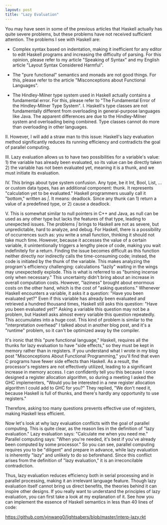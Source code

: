 ```yaml
---
layout: post
title: "Lazy Evaluation"
---
```



You may have seen in some of the previous articles that Haskell actually has quite severe problems, but these problems have not received sufficient attention. The problems I see with Haskell are:

- Complex syntax based on indentation, making it inefficient for any editor to edit Haskell programs and increasing the difficulty of parsing. For this opinion, please refer to my article "Speaking of Syntax" and my English article "Layout Syntax Considered Harmful".

- The "pure functional" semantics and monads are not good things. For this, please refer to the article "Misconceptions about Functional Languages".

- The Hindley-Milner type system used in Haskell actually contains a fundamental error. For this, please refer to "The Fundamental Error of the Hindley-Milner Type System". I. Haskell's type classes are not fundamentally different from overloading in general-purpose languages like Java. The apparent differences are due to the Hindley-Milner system and overloading being combined. Type classes cannot do more than overloading in other languages.

II. However, I will add a straw man to this issue: Haskell's lazy evaluation method significantly reduces its running efficiency and contradicts the goal of parallel computing.

III. Lazy evaluation allows us to have two possibilities for a variable's value: 1) the variable has already been evaluated, so its value can be directly taken 2) the variable has not been evaluated yet, meaning it is a thunk, and we must initiate its evaluation.

IV. This brings about type system confusion. Any type, be it Int, Bool, List, ... or custom data types, has an additional component: thunk. It represents "calculation yet to be evaluated." Haskell programmers usually call it "bottom," written as _|_. It means: deadlock. Since any thunk can 1) return a value of a predefined type, or 2) cause a deadlock.

V. This is somewhat similar to null pointers in C++ and Java, as null can be used as any other type but lacks the features of that type, leading to unexpected issues. The problems _|_ brings to Haskell are not as severe, but unpredictable, hard to analyze, and debug. For Haskell, there is a possibility of occurrences such as: you write a small function, thinking it should not take much time. However, because it accesses the value of a certain variable, it unintentionally triggers a lengthy piece of code, making you wait indefinitely for a return. Finding the issue becomes difficult as this function neither directly nor indirectly calls the time-consuming code; instead, the code is initiated by the thunk of the variable. This makes analyzing the program's efficiency challenging: calculations "lazily" waiting in the wings may unexpectedly explode. This is what is referred to as "burning incense only when necessary." This uncertainty didn't bring about an increase in overall computation costs. However, "laziness" brought about enormous costs on the other hand, which is the cost of "asking questions." Whenever Haskell encounters a variable, it asks it a question: "Have you been evaluated yet?" Even if this variable has already been evaluated and retrieved a hundred thousand times, Haskell still asks this question: "Have you been evaluated yet?" Asking a variable this question may not be a problem, but Haskell asks almost every variable this question repeatedly. This accumulates into a huge cost. This kind of problem is similar to the "interpretation overhead" I talked about in another blog post, and it's a "runtime" problem, so it can't be optimized away by the compiler.

It's ironic that this "pure functional language," Haskell, requires all the thunks for lazy evaluation to have "side effects," so they must be kept in memory rather than in registers. If you understand what I wrote in my blog post "Misconceptions About Functional Programming," you'll find that even C programs have fewer side effects than Haskell. As a result, the processor's registers are not effectively utilized, leading to a significant increase in memory access. I can confidently tell you this because I once designed a register allocation algorithm, so during a meeting I asked the GHC implementers, "Would you be interested in a new register allocation algorithm I could add to GHC for you?" They replied, "We don't need it, because Haskell is full of thunks, and there's hardly any opportunity to use registers."

Therefore, asking too many questions prevents effective use of registers, making Haskell less efficient.

Now let's look at why lazy evaluation conflicts with the goal of parallel computing. This is quite clear, as the reason lies in the definition of "lazy evaluation." Lazy evaluation says: "Calculate me when you need me." Parallel computing says: "When you're needed, it's best if you've already been computed by some processor." So you can see, parallel computing requires you to be "diligent" and prepare in advance, while lazy evaluation is inherently "lazy" and unlikely to do so beforehand. Since this conflict arises from the definition of "lazy evaluation," it is an irreconcilable contradiction.

Thus, lazy evaluation reduces efficiency both in serial processing and in parallel processing, making it an irrelevant language feature. Though lazy evaluation itself cannot bring us direct benefits, the theories behind it can inspire other designs. If you really want to understand the principles of lazy evaluation, you can first take a look at my explanation of it. See how you can implement the essence of Haskell semantics in less than 40 lines of code:

<https://github.com/yinwang0/lightsabers/blob/master/interp-lazy.rkt>